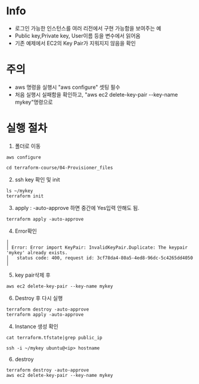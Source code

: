 # Info
* 로그인 가능한 인스턴스를 여러 리전에서 구현 가능함을 보여주는 예
* Public key,Private key, User이름 등을 변수에서 읽어옴
* 기존 예제에서 EC2의 Key Pair가 지워지지 않음을 확인


# 주의
* aws 명령을 실행시 "aws configure" 셋팅 필수
* 처음 실행시 실패함을 확인하고, "aws ec2 delete-key-pair --key-name mykey"명령으로

# 실행 절차
1. 폴더로 이동
```
aws configure

cd terraform-course/04-Provisioner_files
```

2. ssh key 확인 및 init
```
ls ~/mykey
terraform init
```

3. apply : -auto-approve 하면 중간에 Yes입력 안해도 됨.
```
terraform apply -auto-approve
```

4. Error확인
```
│
│ Error: Error import KeyPair: InvalidKeyPair.Duplicate: The keypair 'mykey' already exists.
│ 	status code: 400, request id: 3cf78da4-80a5-4ed8-96dc-5c4265dd4050
│
```

5. key pair삭제 후
```
aws ec2 delete-key-pair --key-name mykey
```

6. Destroy 후 다시 실행
```
terraform destroy -auto-approve
terraform apply -auto-approve
```

4. Instance 생성 확인
```
cat terraform.tfstate|grep public_ip

ssh -i ~/mykey ubuntu@<ip> hostname
```

6. destroy
```
terraform destroy -auto-approve
aws ec2 delete-key-pair --key-name mykey

```
